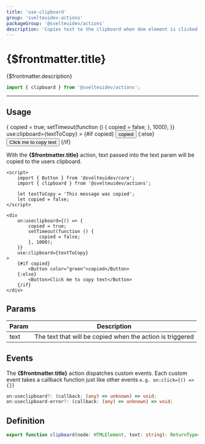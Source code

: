 ```yaml
---
title: 'use-clipboard'
group: 'svelteuidev-actions'
packageGroup: '@svelteuidev/actions'
description: 'Copies text to the clipboard when dom element is clicked'
---
```


<script lang='ts'>
    import { Button } from '@svelteuidev/core';
	import { clipboard } from '@svelteuidev/actions';
    import Preview from '$lib/Components/DocsHelpers/Preview.svelte'

	let textToCopy = 'This message was copied';
	let copied = false;
</script>

# {$frontmatter.title}

{$frontmatter.description}

```ts
import { clipboard } from '@svelteuidev/actions';
```

<hr>
<!-- Top Section -->

## Usage

<Preview>
    <div
        on:useclipboard={() => {
            copied = true;
            setTimeout(function () {
                copied = false;
            }, 1000);
        }}
        use:clipboard={textToCopy}
    >
        {#if copied}
            <Button color="green">copied</Button>
        {:else}
            <Button>Click me to copy text</Button>
        {/if}
    </div>
</Preview>

With the **{$frontmatter.title}** action, text passed into the text param will be copied to the users clipboard.

```svelte|copy
<script>
	import { Button } from '@svelteuidev/core';
	import { clipboard } from '@svelteuidev/actions';

	let textToCopy = 'This message was copied';
	let copied = false;
</script>

<div
    on:useclipboard={() => {
        copied = true;
        setTimeout(function () {
            copied = false;
        }, 1000);
    }}
    use:clipboard={textToCopy}
>
    {#if copied}
        <Button color="green">copied</Button>
    {:else}
        <Button>Click me to copy text</Button>
    {/if}
</div>
```

## Params

| Param | Description                                               |
| ----- | --------------------------------------------------------- |
| text  | The text that will be copied when the action is triggered |

## Events

The **{$frontmatter.title}** action dispatches custom events. Each custom event takes a callback function just like other events `e.g. on:click={() => {}}`

```ts
on:useclipboard?: (callback: (any) => unknown) => void;
on:useclipboard-error?: (callback: (any) => unknown) => void;
```

## Definition

```ts
export function clipboard(node: HTMLElement, text: string): ReturnType<Action>;
```
